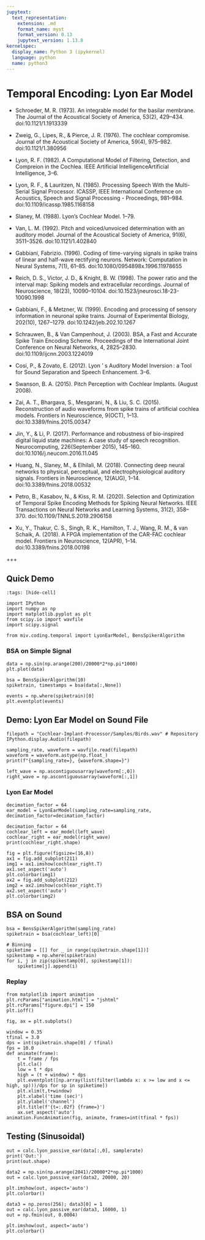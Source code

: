 ```yaml
---
jupytext:
  text_representation:
    extension: .md
    format_name: myst
    format_version: 0.13
    jupytext_version: 1.13.8
kernelspec:
  display_name: Python 3 (ipykernel)
  language: python
  name: python3
---
```


# Temporal Encoding: Lyon Ear Model

- Schroeder, M. R. (1973). An integrable model for the basilar membrane. The Journal of the Acoustical Society of America, 53(2), 429–434. doi:10.1121/1.1913339
- Zweig, G., Lipes, R., & Pierce, J. R. (1976). The cochlear compromise. Journal of the Acoustical Society of America, 59(4), 975–982. doi:10.1121/1.380956
- Lyon, R. F. (1982). A Computational Model of Filtering, Detection, and Compreion in the Cochlea. IEEE Artificial IntelligenceArtificial Intelligence, 3–6.
- Lyon, R. F., & Lauritzen, N. (1985). Processing Speech With the Multi-Serial Signal Processor. ICASSP, IEEE International Conference on Acoustics, Speech and Signal Processing - Proceedings, 981–984. doi:10.1109/icassp.1985.1168158
- Slaney, M. (1988). Lyon’s Cochlear Model. 1–79.
- Van, L. M. (1992). Pitch and voiced/unvoiced determination with an auditory model. Journal of the Acoustical Society of America, 91(6), 3511–3526. doi:10.1121/1.402840
- Gabbiani, Fabrizio. (1996). Coding of time-varying signals in spike trains of linear and half-wave rectifying neurons. Network: Computation in Neural Systems, 7(1), 61–85. doi:10.1080/0954898x.1996.11978655
- Reich, D. S., Victor, J. D., & Knight, B. W. (1998). The power ratio and the interval map: Spiking models and extracellular recordings. Journal of Neuroscience, 18(23), 10090–10104. doi:10.1523/jneurosci.18-23-10090.1998
- Gabbiani, F., & Metzner, W. (1999). Encoding and processing of sensory information in neuronal spike trains. Journal of Experimental Biology, 202(10), 1267–1279. doi:10.1242/jeb.202.10.1267
- Schrauwen, B., & Van Campenhout, J. (2003). BSA, a Fast and Accurate Spike Train Encoding Scheme. Proceedings of the International Joint Conference on Neural Networks, 4, 2825–2830. doi:10.1109/ijcnn.2003.1224019
- Cosi, P., & Zovato, E. (2012). Lyon ’ s Auditory Model Inversion : a Tool for Sound Separation and Speech Enhancement. 3–6.
- Swanson, B. A. (2015). Pitch Perception with Cochlear Implants. (August 2008).
- Zai, A. T., Bhargava, S., Mesgarani, N., & Liu, S. C. (2015). Reconstruction of audio waveforms from spike trains of artificial cochlea models. Frontiers in Neuroscience, 9(OCT), 1–13. doi:10.3389/fnins.2015.00347
- Jin, Y., & Li, P. (2017). Performance and robustness of bio-inspired digital liquid state machines: A case study of speech recognition. Neurocomputing, 226(September 2015), 145–160. doi:10.1016/j.neucom.2016.11.045
- Huang, N., Slaney, M., & Elhilali, M. (2018). Connecting deep neural networks to physical, perceptual, and electrophysiological auditory signals. Frontiers in Neuroscience, 12(AUG), 1–14. doi:10.3389/fnins.2018.00532
- Petro, B., Kasabov, N., & Kiss, R. M. (2020). Selection and Optimization of Temporal Spike Encoding Methods for Spiking Neural Networks. IEEE Transactions on Neural Networks and Learning Systems, 31(2), 358–370. doi:10.1109/TNNLS.2019.2906158

- Xu, Y., Thakur, C. S., Singh, R. K., Hamilton, T. J., Wang, R. M., & van Schaik, A. (2018). A FPGA implementation of the CAR-FAC cochlear model. Frontiers in Neuroscience, 12(APR), 1–14. doi:10.3389/fnins.2018.00198

+++

## Quick Demo

```{code-cell} ipython3
:tags: [hide-cell]

import IPython
import numpy as np
import matplotlib.pyplot as plt
from scipy.io import wavfile
import scipy.signal
```

```{code-cell} ipython3
from miv.coding.temporal import LyonEarModel, BensSpikerAlgorithm
```

### BSA on Simple Signal

```{code-cell} ipython3
data = np.sin(np.arange(200)/20000*2*np.pi*1000)
plt.plot(data)
```

```{code-cell} ipython3
bsa = BensSpikerAlgorithm(10)
spiketrain, timestamps = bsa(data[:,None])

events = np.where(spiketrain)[0]
plt.eventplot(events)
```

## Demo: Lyon Ear Model on Sound File

```{code-cell} ipython3
filepath = "Cochlear-Implant-Processor/Samples/Birds.wav" # Repository
IPython.display.Audio(filepath)
```

```{code-cell} ipython3
sampling_rate, waveform = wavfile.read(filepath)
waveform = waveform.astype(np.float_)
print(f"{sampling_rate=}, {waveform.shape=}")

left_wave = np.ascontiguousarray(waveform[:,0])
right_wave = np.ascontiguousarray(waveform[:,1])
```

### Lyon Ear Model

```{code-cell} ipython3
decimation_factor = 64
ear_model = LyonEarModel(sampling_rate=sampling_rate, decimation_factor=decimation_factor)
```

```{code-cell} ipython3
decimation_factor = 64
cochlear_left = ear_model(left_wave)
cochlear_right = ear_model(right_wave)
print(cochlear_right.shape)
```

```{code-cell} ipython3
fig = plt.figure(figsize=(16,8))
ax1 = fig.add_subplot(211)
img1 = ax1.imshow(cochlear_right.T)
ax1.set_aspect('auto')
plt.colorbar(img1)
ax2 = fig.add_subplot(212)
img2 = ax2.imshow(cochlear_right.T)
ax2.set_aspect('auto')
plt.colorbar(img2)
```

## BSA on Sound

```{code-cell} ipython3
bsa = BensSpikerAlgorithm(sampling_rate)
spiketrain = bsa(cochlear_left)[0]
```

```{code-cell} ipython3
# Binning
spiketime = [[] for _ in range(spiketrain.shape[1])]
spikestamp = np.where(spiketrain)
for i, j in zip(spikestamp[0], spikestamp[1]):
    spiketime[j].append(i)
```

### Replay

```{code-cell} ipython3
from matplotlib import animation
plt.rcParams["animation.html"] = "jshtml"
plt.rcParams["figure.dpi"] = 150
plt.ioff()
```

```{code-cell} ipython3
fig, ax = plt.subplots()

window = 0.35
tfinal = 3.0
dps = int(spiketrain.shape[0] / tfinal)
fps = 10.0
def animate(frame):
    t = frame / fps
    plt.cla()
    low = t * dps
    high = (t + window) * dps
    plt.eventplot([np.array(list(filter(lambda x: x >= low and x <= high, sp)))/dps for sp in spiketime])
    plt.xlim(t,t+window)
    plt.xlabel('time (sec)')
    plt.ylabel('channel')
    plt.title(f'{t=:.02f} {frame=}')
    ax.set_aspect('auto')
animation.FuncAnimation(fig, animate, frames=int(tfinal * fps))
```

## Testing (Sinusoidal)

```{raw-cell}
out = calc.lyon_passive_ear(data[:,0], samplerate)
print('Out:')
print(out.shape)
```

```{raw-cell}
data2 = np.sin(np.arange(2041)/20000*2*np.pi*1000)
out = calc.lyon_passive_ear(data2, 20000, 20)
```

```{raw-cell}
plt.imshow(out, aspect='auto')
plt.colorbar()
```

```{raw-cell}
data3 = np.zeros(256); data3[0] = 1
out = calc.lyon_passive_ear(data3, 16000, 1)
out = np.fmin(out, 0.0004)
```

```{raw-cell}
plt.imshow(out, aspect='auto')
plt.colorbar()
```
